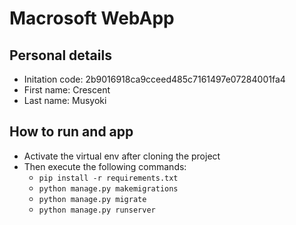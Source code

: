 # Macrosoft WebApp

## Personal details
* Initation code: 2b9016918ca9cceed485c7161497e07284001fa4
* First name: Crescent
* Last name: Musyoki

## How to run and app
* Activate the virtual env after cloning the project
* Then execute the following commands:
    * `pip install -r requirements.txt`
    * `python manage.py makemigrations`
    * `python manage.py migrate`
    * `python manage.py runserver`